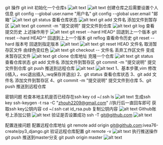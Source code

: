 git 操作
git init 初始化一个仓库s
![alt text](截图文件\image-27.png)
![alt text](截图文件\image-28.png)
创建仓库之后需要设置个人信息
git config --global user.name "用户名"
git config --global user.email "邮箱"
![alt text](截图文件\image-29.png)
git status 查看仓库状态
![alt text](截图文件\image-30.png)
git add 文件名 添加文件到暂存区
![alt text](截图文件\image-31.png)
git commit -m "提交说明" 提交文件到仓库
![alt text](截图文件\image-32.png)
git log 查看提交历史  上述操作用于
![alt text](截图文件\image-33.png)
git reset --hard HEAD^ 回退到上一个版本
git reset --hard HEAD^^ 回退到上上一个版本
git reflog 查看命令历史
git reset --hard 版本号 回退到指定版本
![alt text](截图文件\image-35.png)
![alt text](截图文件\image-34.png)
git reset HEAD 文件名 取消暂存区文件 由绿色变红色
![alt text](截图文件\image-36.png)
git checkout -- 文件名 丢弃工作区文件 变成未暂存区文件
![alt text](截图文件\image-37.png)
git clone 仓库地址 克隆一个仓库
![alt text](截图文件\image-38.png)
git status 查看仓库状态
git add 文件名 添加文件到暂存区
git commit -m "提交说明" 提交文件到仓库
git push 推送到远程仓库
![alt text](截图文件\image-39.png)
![alt text](截图文件\image-40.png)
1、基本步骤,vim 修改(i插入，esc退出插入,:wq保存并退出)
2、git status 查看仓库状态
3、git add 文件名 添加文件到暂存区
4、git commit -m "提交说明" 提交文件到仓库
5、git push 推送到远程仓库

密钥问题
检查本地主机是否已经存在ssh key
cd ~/.ssh
ls
![alt text](截图文件/image-60.png)
生成ssh key
ssh-keygen -t rsa -C "zhouh2209@gmail.com"
//执行后一直回车即可
获取ssh key公钥内容
cd ~/.ssh
cat id_rsa.pub
复制公钥内容
![alt text](截图文件/image-61.png)
Github账号上添加公钥
![alt text](截图文件/image-62.png)
验证是否设置成功
ssh -T git@github.com
![alt text](截图文件/image-63.png)

配置连接问题
配置远程仓库地址
git remote add origin git@github.com:ivea76-create/py3_django.git
验证远程仓库配置
git remote -v
![alt text](截图文件/image-64.png)
执行推送操作
git push 
推送到master分支
git push origin master
![alt text](截图文件/image-65.png)